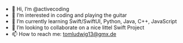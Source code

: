 - 👋 Hi, I’m @activecoding
- 👀 I’m interested in coding and playing the guitar
- 🌱 I’m currently learning Swift/SwiftUI, Python, Java, C++, JavaScript  
- 💞️ I’m looking to collaborate on a nice littel Swift Project
- 📫 How to reach me: tomludwig13@gmx.de

<!---
activcoding/activcoding is a ✨ special ✨ repository because its `README.md` (this file) appears on your GitHub profile.
You can click the Preview link to take a look at your changes.
--->

